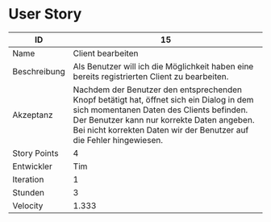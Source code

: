 # User Story

| ID         |15|
|-|-|
|Name        |Client bearbeiten|
|Beschreibung|Als Benutzer will ich die Möglichkeit haben eine bereits registrierten Client zu bearbeiten.|
|Akzeptanz   |Nachdem der Benutzer den entsprechenden Knopf betätigt hat, öffnet sich ein Dialog in dem sich momentanen Daten des Clients befinden. Der Benutzer kann nur korrekte Daten angeben. Bei nicht korrekten Daten wir der Benutzer auf die Fehler hingewiesen.|
|Story Points|4|
|Entwickler  |Tim|
|Iteration   |1|
|Stunden     |3|
|Velocity    |1.333|
